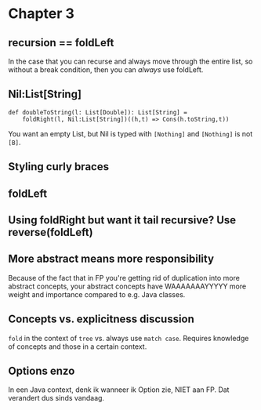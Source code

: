 # Chapter 3
## recursion == foldLeft
In the case that you can recurse and always move through the entire list, so without a break condition, then you can *always* use foldLeft.
  
## Nil:List[String]
```
def doubleToString(l: List[Double]): List[String] =
    foldRight(l, Nil:List[String])((h,t) => Cons(h.toString,t))
```
You want an empty List, but Nil is typed with `[Nothing]` and `[Nothing]` is not `[B]`.

## Styling curly braces

## foldLeft 

## Using foldRight but want it tail recursive? Use reverse(foldLeft)

## More abstract means more responsibility
Because of the fact that in FP you're getting rid of duplication into more abstract concepts,
your abstract concepts have WAAAAAAAYYYYY more weight and importance compared to e.g. Java classes.

## Concepts vs. explicitness discussion
`fold` in the context of `tree` vs. always use `match case`.
Requires knowledge of concepts and those in a certain context.

## Options enzo
In een Java context, denk ik wanneer ik Option zie, NIET aan FP. Dat verandert dus sinds vandaag.